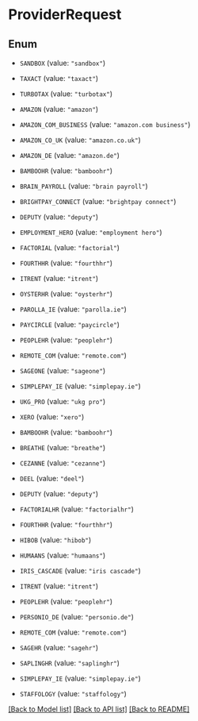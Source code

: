 # ProviderRequest

## Enum


* `SANDBOX` (value: `"sandbox"`)

* `TAXACT` (value: `"taxact"`)

* `TURBOTAX` (value: `"turbotax"`)

* `AMAZON` (value: `"amazon"`)

* `AMAZON_COM_BUSINESS` (value: `"amazon.com business"`)

* `AMAZON_CO_UK` (value: `"amazon.co.uk"`)

* `AMAZON_DE` (value: `"amazon.de"`)

* `BAMBOOHR` (value: `"bamboohr"`)

* `BRAIN_PAYROLL` (value: `"brain payroll"`)

* `BRIGHTPAY_CONNECT` (value: `"brightpay connect"`)

* `DEPUTY` (value: `"deputy"`)

* `EMPLOYMENT_HERO` (value: `"employment hero"`)

* `FACTORIAL` (value: `"factorial"`)

* `FOURTHHR` (value: `"fourthhr"`)

* `ITRENT` (value: `"itrent"`)

* `OYSTERHR` (value: `"oysterhr"`)

* `PAROLLA_IE` (value: `"parolla.ie"`)

* `PAYCIRCLE` (value: `"paycircle"`)

* `PEOPLEHR` (value: `"peoplehr"`)

* `REMOTE_COM` (value: `"remote.com"`)

* `SAGEONE` (value: `"sageone"`)

* `SIMPLEPAY_IE` (value: `"simplepay.ie"`)

* `UKG_PRO` (value: `"ukg pro"`)

* `XERO` (value: `"xero"`)

* `BAMBOOHR` (value: `"bamboohr"`)

* `BREATHE` (value: `"breathe"`)

* `CEZANNE` (value: `"cezanne"`)

* `DEEL` (value: `"deel"`)

* `DEPUTY` (value: `"deputy"`)

* `FACTORIALHR` (value: `"factorialhr"`)

* `FOURTHHR` (value: `"fourthhr"`)

* `HIBOB` (value: `"hibob"`)

* `HUMAANS` (value: `"humaans"`)

* `IRIS_CASCADE` (value: `"iris cascade"`)

* `ITRENT` (value: `"itrent"`)

* `PEOPLEHR` (value: `"peoplehr"`)

* `PERSONIO_DE` (value: `"personio.de"`)

* `REMOTE_COM` (value: `"remote.com"`)

* `SAGEHR` (value: `"sagehr"`)

* `SAPLINGHR` (value: `"saplinghr"`)

* `SIMPLEPAY_IE` (value: `"simplepay.ie"`)

* `STAFFOLOGY` (value: `"staffology"`)


[[Back to Model list]](../README.md#documentation-for-models) [[Back to API list]](../README.md#documentation-for-api-endpoints) [[Back to README]](../README.md)



